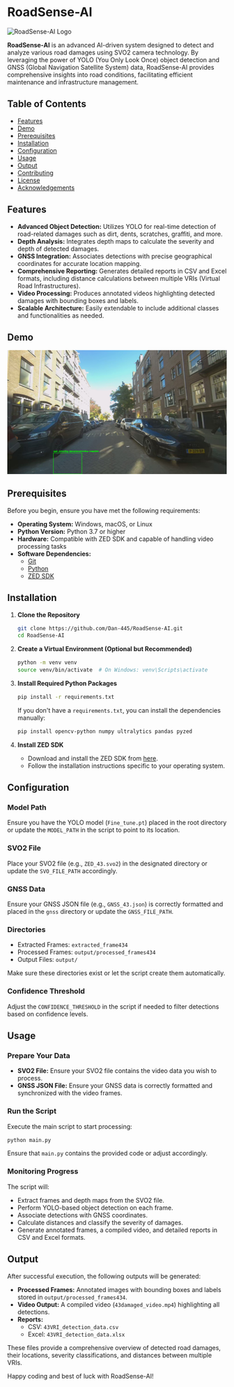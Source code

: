 
# RoadSense-AI

![RoadSense-AI Logo](assets/logo.png) <!-- Replace with actual logo if available -->

**RoadSense-AI** is an advanced AI-driven system designed to detect and analyze various road damages using SVO2 camera technology. By leveraging the power of YOLO (You Only Look Once) object detection and GNSS (Global Navigation Satellite System) data, RoadSense-AI provides comprehensive insights into road conditions, facilitating efficient maintenance and infrastructure management.

## Table of Contents

- [Features](#features)
- [Demo](#demo)
- [Prerequisites](#prerequisites)
- [Installation](#installation)
- [Configuration](#configuration)
- [Usage](#usage)
- [Output](#output)
- [Contributing](#contributing)
- [License](#license)
- [Acknowledgements](#acknowledgements)

## Features

- **Advanced Object Detection:** Utilizes YOLO for real-time detection of road-related damages such as dirt, dents, scratches, graffiti, and more.
- **Depth Analysis:** Integrates depth maps to calculate the severity and depth of detected damages.
- **GNSS Integration:** Associates detections with precise geographical coordinates for accurate location mapping.
- **Comprehensive Reporting:** Generates detailed reports in CSV and Excel formats, including distance calculations between multiple VRIs (Virtual Road Infrastructures).
- **Video Processing:** Produces annotated videos highlighting detected damages with bounding boxes and labels.
- **Scalable Architecture:** Easily extendable to include additional classes and functionalities as needed.

## Demo

![RoadSense-AI Demo](41frame_040970.png) <!-- Replace with actual demo GIF or images if available -->

## Prerequisites

Before you begin, ensure you have met the following requirements:

- **Operating System:** Windows, macOS, or Linux
- **Python Version:** Python 3.7 or higher
- **Hardware:** Compatible with ZED SDK and capable of handling video processing tasks
- **Software Dependencies:**
  - [Git](https://git-scm.com/)
  - [Python](https://www.python.org/downloads/)
  - [ZED SDK](https://www.stereolabs.com/developers/)

## Installation

1. **Clone the Repository**

   ```bash
   git clone https://github.com/Dan-445/RoadSense-AI.git
   cd RoadSense-AI
   ```

2. **Create a Virtual Environment (Optional but Recommended)**

   ```bash
   python -m venv venv
   source venv/bin/activate  # On Windows: venv\Scripts\activate
   ```

3. **Install Required Python Packages**

   ```bash
   pip install -r requirements.txt
   ```

   If you don't have a `requirements.txt`, you can install the dependencies manually:

   ```bash
   pip install opencv-python numpy ultralytics pandas pyzed
   ```

4. **Install ZED SDK**

   - Download and install the ZED SDK from [here](https://www.stereolabs.com/developers/).
   - Follow the installation instructions specific to your operating system.

## Configuration

### Model Path
Ensure you have the YOLO model (`Fine_tune.pt`) placed in the root directory or update the `MODEL_PATH` in the script to point to its location.

### SVO2 File
Place your SVO2 file (e.g., `ZED_43.svo2`) in the designated directory or update the `SVO_FILE_PATH` accordingly.

### GNSS Data
Ensure your GNSS JSON file (e.g., `GNSS_43.json`) is correctly formatted and placed in the `gnss` directory or update the `GNSS_FILE_PATH`.

### Directories

- Extracted Frames: `extracted_frame434`
- Processed Frames: `output/processed_frames434`
- Output Files: `output/`

Make sure these directories exist or let the script create them automatically.

### Confidence Threshold
Adjust the `CONFIDENCE_THRESHOLD` in the script if needed to filter detections based on confidence levels.

## Usage

### Prepare Your Data
- **SVO2 File:** Ensure your SVO2 file contains the video data you wish to process.
- **GNSS JSON File:** Ensure your GNSS data is correctly formatted and synchronized with the video frames.

### Run the Script
Execute the main script to start processing:

```bash
python main.py
```

Ensure that `main.py` contains the provided code or adjust accordingly.

### Monitoring Progress
The script will:
- Extract frames and depth maps from the SVO2 file.
- Perform YOLO-based object detection on each frame.
- Associate detections with GNSS coordinates.
- Calculate distances and classify the severity of damages.
- Generate annotated frames, a compiled video, and detailed reports in CSV and Excel formats.

## Output

After successful execution, the following outputs will be generated:

- **Processed Frames:** Annotated images with bounding boxes and labels stored in `output/processed_frames434`.
- **Video Output:** A compiled video (`43damaged_video.mp4`) highlighting all detections.
- **Reports:**
  - CSV: `43VRI_detection_data.csv`
  - Excel: `43VRI_detection_data.xlsx`

These files provide a comprehensive overview of detected road damages, their locations, severity classifications, and distances between multiple VRIs.


Happy coding and best of luck with RoadSense-AI!
